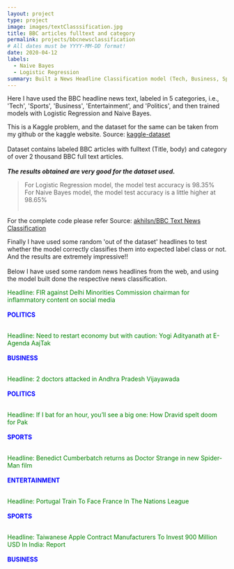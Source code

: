 ```yaml
---
layout: project
type: project
image: images/textClasssification.jpg
title: BBC articles fulltext and category
permalink: projects/bbcnewsclassification
# All dates must be YYYY-MM-DD format!
date: 2020-04-12
labels:
  - Naive Bayes
  - Logistic Regression
summary: Built a News Headline Classification model (Tech, Business, Sports, Entertainment, Politics) using Naive Bayes and Logistic Regression modeling performing well on the performance metrics.
---
```


Here I have used the BBC headline news text, labeled in 5 categories, i.e., 'Tech', 'Sports', 'Business', 'Entertainment', and 'Politics', and then trained models with Logistic Regression and Naive Bayes.

This is a Kaggle problem, and the dataset for the same can be taken from my github or the kaggle website.
Source: <a href="https://www.kaggle.com/yufengdev/bbc-fulltext-and-category">kaggle-dataset</a>
<br><br>
Dataset contains labeled BBC articles with fulltext (Title, body) and category of over 2 thousand BBC full text articles.
<br><br>
***The results obtained are very good for the dataset used.***<br>
> For Logistic Regression model, the model test accuracy is 98.35%<br>
> For Naive Bayes model, the model test accuracy is a little higher at 98.65%<br><br>

For the complete code please refer
Source: <a href="https://github.com/akhilsn/Kaggle-Projects/tree/master/BBC%20Text%20News%20Classification"><i class="large github icon "></i>akhilsn/BBC Text News Classification</a>

Finally I have used some random 'out of the dataset' headlines to test whether the model correctly classifies them into expected label class or not. And the results are extremely impressive!!
<br><br>Below I have used some random news headlines from the web, and using the model built done the respective news classification.<br>

<span style="color:green">Headline: FIR against Delhi Minorities Commission chairman for inflammatory content on social media</span><br><br>
<span style="color:blue">**POLITICS**</span>
<br><br>

<span style="color:green">Headline: Need to restart economy but with caution: Yogi Adityanath at E-Agenda AajTak</span><br><br>
<span style="color:blue">**BUSINESS**</span>
<br><br>

<span style="color:green">Headline: 2 doctors attacked in Andhra Pradesh Vijayawada</span><br><br>
<span style="color:blue">**POLITICS**</span>
<br><br>

<span style="color:green">Headline: If I bat for an hour, you’ll see a big one: How Dravid spelt doom for Pak</span><br><br>
<span style="color:blue">**SPORTS**</span>
<br><br>

<span style="color:green">Headline: Benedict Cumberbatch returns as Doctor Strange in new Spider-Man film</span><br><br>
<span style="color:blue">**ENTERTAINMENT**</span>
<br><br>

<span style="color:green">Headline: Portugal Train To Face France In The Nations League</span><br><br>
<span style="color:blue">**SPORTS**</span>
<br><br>

<span style="color:green">Headline: Taiwanese Apple Contract Manufacturers To Invest 900 Million USD In India: Report</span><br><br>
<span style="color:blue">**BUSINESS**</span>
